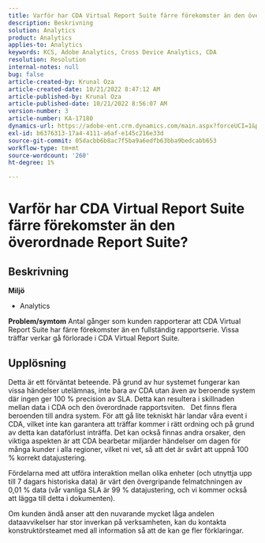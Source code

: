 ```yaml
---
title: Varför har CDA Virtual Report Suite färre förekomster än den överordnade Report Suite?
description: Beskrivning
solution: Analytics
product: Analytics
applies-to: Analytics
keywords: KCS, Adobe Analytics, Cross Device Analytics, CDA
resolution: Resolution
internal-notes: null
bug: false
article-created-by: Krunal Oza
article-created-date: 10/21/2022 8:47:12 AM
article-published-by: Krunal Oza
article-published-date: 10/21/2022 8:56:07 AM
version-number: 3
article-number: KA-17180
dynamics-url: https://adobe-ent.crm.dynamics.com/main.aspx?forceUCI=1&pagetype=entityrecord&etn=knowledgearticle&id=e6ec45f4-1c51-ed11-bba2-0022480867fb
exl-id: b6376313-17a4-4111-a6af-e145c216e33d
source-git-commit: 05dacbb6b8ac7f5ba9a6edfb63bba9bedcabb653
workflow-type: tm+mt
source-wordcount: '260'
ht-degree: 1%

---
```


# Varför har CDA Virtual Report Suite färre förekomster än den överordnade Report Suite?

## Beskrivning

<b>Miljö</b>
- Analytics 



<b>Problem/symtom</b>
Antal gånger som kunden rapporterar att CDA Virtual Report Suite har färre förekomster än en fullständig rapportserie. Vissa träffar verkar gå förlorade i CDA Virtual Report Suite.


## Upplösning


Detta är ett förväntat beteende. På grund av hur systemet fungerar kan vissa händelser utelämnas, inte bara av CDA utan även av beroende system där ingen ger 100 % precision av SLA. Detta kan resultera i skillnaden mellan data i CDA och den överordnade rapportsviten.
 
Det finns flera beroenden till andra system. För att gå lite tekniskt här landar våra event i CDA, vilket inte kan garantera att träffar kommer i rätt ordning och på grund av detta kan dataförlust inträffa. Det kan också finnas andra orsaker, den viktiga aspekten är att CDA bearbetar miljarder händelser om dagen för många kunder i alla regioner, vilket ni vet, så att det är svårt att uppnå 100 % korrekt datajustering.

Fördelarna med att utföra interaktion mellan olika enheter (och utnyttja upp till 7 dagars historiska data) är värt den övergripande felmatchningen av 0,01 % data (vår vanliga SLA är 99 % datajustering, och vi kommer också att lägga till detta i dokumenten).

Om kunden ändå anser att den nuvarande mycket låga andelen dataavvikelser har stor inverkan på verksamheten, kan du kontakta konstruktörsteamet med all information så att de kan ge fler förklaringar.

